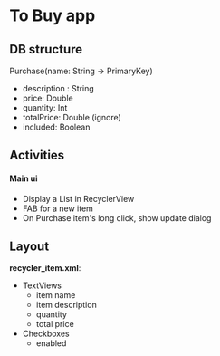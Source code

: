 # To Buy app

## DB structure

Purchase(name: String -> PrimaryKey)
- description : String
- price: Double
- quantity: Int
- totalPrice: Double (ignore)
- included: Boolean 

## Activities

#### Main ui

- Display a List<Purchase> in RecyclerView
- FAB for a new item
- On Purchase item's long click, show update dialog

## Layout

**recycler_item.xml**:

- TextViews
    - item name
    - item description
    - quantity
    - total price
- Checkboxes
    - enabled
